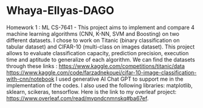 # Whaya-Ellyas-DAGO
Homework 1 : ML CS-7641 -
This project aims to implement and compare 4 machine learning algorithms (CNN, K-NN, SVM and Boosting) on two different datasets. I chose to work on Titanic (binary classification on tabular dataset) and CIFAR-10 (multi-class on images dataset). This project allows to evaluate classification capacity, prediction precision, execution time and aptitude to generalize of each algorithm.
We can find the datasets through these links :
https://www.kaggle.com/competitions/titanic/data
https://www.kaggle.com/code/farzadnekouei/cifar-10-image-classification-with-cnn/notebook
I used generative AI Chat GPT to support me in the implementation of the codes.
I also used the following libraries: matplotlib, sklearn, scikeras, tensorflow.
Here is the link to my overleaf project: https://www.overleaf.com/read/mvpndcnmnskq#ba67ef.
